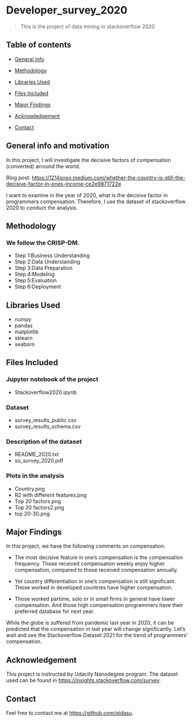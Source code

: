 # Developer_survey_2020
> This is the project of data mining in stackoverflow 2020
 

## Table of contents
* [General info](#general-info)

* [Methodology](#Methodology)

* [Libraries Used](#Libraries-Used)
* [Files Included](#Files-Included)

* [Major Findings](#Major-Findings)
* [Acknowledgement](#Acknowledgement)
* [Contact](#contact)

## General info and motivation
In this project, I will investigate the decisive factors of compensation (converted) arround the world.

Blog post: https://1214soso.medium.com/whether-the-country-is-still-the-decisive-factor-in-ones-income-ce2e9871722e

I want to examine in the year of 2020, what is the decisive factor in programmers compensation. Therefore, I use the dataset of stackoverflow 2020 to conduct the analysis.


## Methodology
 ### We follow the CRISP-DM.
  * Step 1:Business Understanding
  * Step 2:Data Understanding
  * Step 3:Data Preparation
  * Step 4:Modeling
  * Step 5:Evaluation
  * Step 6:Deployment

## Libraries Used
* numpy
* pandas
* matplotlib
* sklearn
* seaborn
## Files Included

### Jupyter notebook of the project
* Stackoverflow2020.ipynb
### Dataset
* survey_results_public.csv
* survey_results_schema.csv
### Description of the dataset
* README_2020.txt
* so_survey_2020.pdf
### Plots in the analysis
*  Country.png
*  R2 with different features.png
*  Top 20 factors.png
*  Top 20 factors2.png
*  top 20-30.png


## Major Findings
In this project, we have the following comments on compensation.

* The most decisive feature in one’s compensation is the compensation frequency. Those received compensation weekly enjoy higher compensation, compared to those received compensation annually.

* Yet country differentiation in one’s compensation is still significant. Those worked in developed countries have higher compensation.

* Those worked partime, solo or in small firms in general have lower compensation. And those high compensation programmers have their preferred database for next year.

While the globe is suffered from pandemic last year in 2020, it can be predicted that the compensation in last year will change significantly. Let’s wait and see the Stackoverflow Dataset 2021 for the trend of programmers’ compensation.

## Acknowledgement
This project is instructed by Udacity Nanodegree program.
The dataset used can be found in https://insights.stackoverflow.com/survey.

## Contact
 Feel free to contact me at https://github.com/qidasu.
